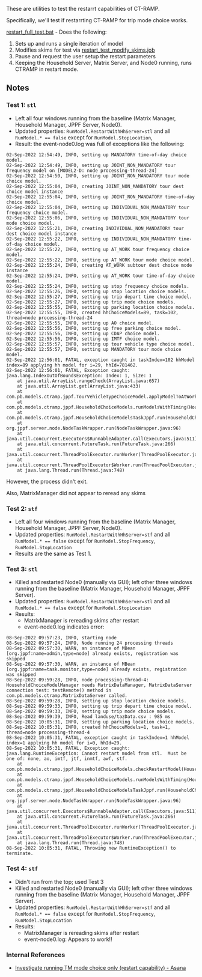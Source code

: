 These are utilities to test the restarrt capabilities of CT-RAMP.

Specifically, we'll test if restarrting CT-RAMP for trip mode choice works.

[restart_full_test.bat](restart_full_test.bat) - Does the following:
  1) Sets up and runs a single iteration of model
  2) Modifies skims for test via [restart_test_modify_skims.job](restart_test_modify_skims.job)
  3) Pause and request the user setup the restart parameters
  4) Keeping the Household Server, Matrix Server, and Node0 running, runs CTRAMP in restart mode.

## Notes

### Test 1: `stl`

* Left all four windows running from the baseline (Matrix Manager, Household Manager, JPPF Server, Node0).
* Updated properties: `RunModel.RestartWithHhServer=stl` and all `RunModel.* == false` except for `RunModel.StopLocation`,
* Result: the event-node0.log was full of exceptions like the following:

```
02-Sep-2022 12:54:49, INFO, setting up MANDATORY time-of-day choice model.
02-Sep-2022 12:54:49, INFO, setting up JOINT_NON_MANDATORY tour frequency model on [MODEL2-D: node processing-thread-24]
02-Sep-2022 12:54:50, INFO, setting up JOINT_NON_MANDATORY tour mode choice model.
02-Sep-2022 12:55:04, INFO, creating JOINT_NON_MANDATORY tour dest choice model instance
02-Sep-2022 12:55:04, INFO, setting up JOINT_NON_MANDATORY time-of-day choice model.
02-Sep-2022 12:55:04, INFO, setting up INDIVIDUAL_NON_MANDATORY tour frequency choice model.
02-Sep-2022 12:55:06, INFO, setting up INDIVIDUAL_NON_MANDATORY tour mode choice model.
02-Sep-2022 12:55:21, INFO, creating INDIVIDUAL_NON_MANDATORY tour dest choice model instance
02-Sep-2022 12:55:22, INFO, setting up INDIVIDUAL_NON_MANDATORY time-of-day choice model.
02-Sep-2022 12:55:22, INFO, setting up AT_WORK tour frequency choice model.
02-Sep-2022 12:55:22, INFO, setting up AT_WORK tour mode choice model.
02-Sep-2022 12:55:24, INFO, creating AT_WORK subtour dest choice mode instance
02-Sep-2022 12:55:24, INFO, setting up AT_WORK tour time-of-day choice model.
02-Sep-2022 12:55:24, INFO, setting up stop frequency choice models.
02-Sep-2022 12:55:26, INFO, setting up stop location choice models.
02-Sep-2022 12:55:27, INFO, setting up trip depart time choice model.
02-Sep-2022 12:55:27, INFO, setting up trip mode choice models.
02-Sep-2022 12:55:55, INFO, setting up parking location choice models.
02-Sep-2022 12:55:55, INFO, created hhChoiceModels=89, task=102, thread=node processing-thread-24
02-Sep-2022 12:55:55, INFO, setting up AO choice model.
02-Sep-2022 12:55:56, INFO, setting up free parking choice model.
02-Sep-2022 12:55:56, INFO, setting up CDAP choice model.
02-Sep-2022 12:55:56, INFO, setting up IMTF choice model.
02-Sep-2022 12:55:57, INFO, setting up tour vehicle type choice model.
02-Sep-2022 12:55:57, INFO, setting up MANDATORY tour mode choice model.
02-Sep-2022 12:56:01, FATAL, exception caught in taskIndex=102 hhModel index=89 applying hh model for i=29, hhId=781462.
02-Sep-2022 12:56:01, FATAL, Exception caught:
java.lang.IndexOutOfBoundsException: Index: 1, Size: 1
	at java.util.ArrayList.rangeCheck(ArrayList.java:657)
	at java.util.ArrayList.get(ArrayList.java:433)
	at com.pb.models.ctramp.jppf.TourVehicleTypeChoiceModel.applyModelToAtWorkSubTours(TourVehicleTypeChoiceModel.java:214)
	at com.pb.models.ctramp.jppf.HouseholdChoiceModels.runModelsWithTiming(HouseholdChoiceModels.java:564)
	at com.pb.models.ctramp.jppf.HouseholdChoiceModelsTaskJppf.run(HouseholdChoiceModelsTaskJppf.java:102)
	at org.jppf.server.node.NodeTaskWrapper.run(NodeTaskWrapper.java:96)
	at java.util.concurrent.Executors$RunnableAdapter.call(Executors.java:511)
	at java.util.concurrent.FutureTask.run(FutureTask.java:266)
	at java.util.concurrent.ThreadPoolExecutor.runWorker(ThreadPoolExecutor.java:1149)
	at java.util.concurrent.ThreadPoolExecutor$Worker.run(ThreadPoolExecutor.java:624)
	at java.lang.Thread.run(Thread.java:748)
```
However, the process didn't exit.

Also, MatrixManager did not appear to reread any skims

### Test 2: `stf`

* Left all four windows running from the baseline (Matrix Manager, Household Manager, JPPF Server, Node0).
* Updated properties: `RunModel.RestartWithHhServer=stf` and all `RunModel.* == false` except for `RunModel.StopFrequency`, `RunModel.StopLocation`
* Results are the same as Test 1.

### Test 3: `stl`

* Killed and restarted Node0 (manually via GUI); left other three windows running from the baseline (Matrix Manager, Household Manager, JPPF Server).
* Updated properties: `RunModel.RestartWithHhServer=stl` and all `RunModel.* == false` except for `RunModel.StopLocation`
* Results:
  * MatrixManager is rereading skims after restart
  * event-node0.log indicates error:
```
08-Sep-2022 09:57:23, INFO, starting node
08-Sep-2022 09:57:24, INFO, Node running 24 processing threads
08-Sep-2022 09:57:30, WARN, an instance of MBean [org.jppf:name=admin,type=node] already exists, registration was skipped
08-Sep-2022 09:57:30, WARN, an instance of MBean [org.jppf:name=task.monitor,type=node] already exists, registration was skipped
08-Sep-2022 09:59:28, INFO, node processing-thread-4: HouseholdChoiceModelManager needs MatrixDataManager, MatrixDataServer connection test: testRemote() method in com.pb.models.ctramp.MatrixDataServer called.
08-Sep-2022 09:59:28, INFO, setting up stop location choice models.
08-Sep-2022 09:59:33, INFO, setting up trip depart time choice model.
08-Sep-2022 09:59:33, INFO, setting up trip mode choice models.
08-Sep-2022 09:59:39, INFO, Read landuse/tazData.csv : 985 ms
08-Sep-2022 10:05:31, INFO, setting up parking location choice models.
08-Sep-2022 10:05:31, INFO, created hhChoiceModels=1, task=1, thread=node processing-thread-4
08-Sep-2022 10:05:31, FATAL, exception caught in taskIndex=1 hhModel index=1 applying hh model for i=0, hhId=29.
08-Sep-2022 10:05:31, FATAL, Exception caught:
java.lang.RuntimeException: Cannot restart model from stl.  Must be one of: none, ao, imtf, jtf, inmtf, awf, stf.
	at com.pb.models.ctramp.jppf.HouseholdChoiceModels.checkRestartModel(HouseholdChoiceModels.java:648)
	at com.pb.models.ctramp.jppf.HouseholdChoiceModels.runModelsWithTiming(HouseholdChoiceModels.java:472)
	at com.pb.models.ctramp.jppf.HouseholdChoiceModelsTaskJppf.run(HouseholdChoiceModelsTaskJppf.java:102)
	at org.jppf.server.node.NodeTaskWrapper.run(NodeTaskWrapper.java:96)
	at java.util.concurrent.Executors$RunnableAdapter.call(Executors.java:511)
	at java.util.concurrent.FutureTask.run(FutureTask.java:266)
	at java.util.concurrent.ThreadPoolExecutor.runWorker(ThreadPoolExecutor.java:1149)
	at java.util.concurrent.ThreadPoolExecutor$Worker.run(ThreadPoolExecutor.java:624)
	at java.lang.Thread.run(Thread.java:748)
08-Sep-2022 10:05:31, FATAL, Throwing new RuntimeException() to terminate.
```
### Test 4: `stf`

* Didn't run from the top; used Test 3
* Killed and restarted Node0 (manually via GUI); left other three windows running from the baseline (Matrix Manager, Household Manager, JPPF Server).
* Updated properties: `RunModel.RestartWithHhServer=stf` and all `RunModel.* == false` except for `RunModel.StopFrequency`, `RunModel.StopLocation`
* Results:
  * MatrixManager is rereading skims after restart
  * event-node0.log: Appears to work!!


### Internal References

* [Investigate running TM mode choice only (restart capability) - Asana](https://app.asana.com/0/1201809392759895/1202385716054868/f)
